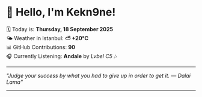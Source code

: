 # 👋 Hello, I'm Kekn9ne!

🗓️ Today is: **Thursday, 18 September 2025**  
🌤️ Weather in Istanbul: **⛅️  +20°C**  
📊 GitHub Contributions: **90**  
🎧 Currently Listening: **Andale** by *Lvbel C5* 🎶

---

_"Judge your success by what you had to give up in order to get it. — *Dalai Lama*"_

---
